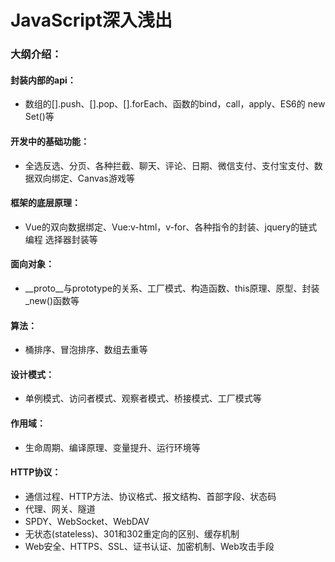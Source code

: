 # JavaScript深入浅出

### 大纲介绍：

#### 封装内部的api：
* 数组的[].push、[].pop、[].forEach、函数的bind，call，apply、ES6的 new Set()等
#### 开发中的基础功能：
* 全选反选、分页、各种拦截、聊天、评论、日期、微信支付、支付宝支付、数据双向绑定、Canvas游戏等
#### 框架的底层原理：
* Vue的双向数据绑定、Vue:v-html，v-for、各种指令的封装、jquery的链式编程 选择器封装等
#### 面向对象：
* __proto__与prototype的关系、工厂模式、构造函数、this原理、原型、封装_new()函数等
#### 算法：
* 桶排序、冒泡排序、数组去重等
#### 设计模式：
* 单例模式、访问者模式、观察者模式、桥接模式、工厂模式等
#### 作用域：
* 生命周期、编译原理、变量提升、运行环境等
#### HTTP协议：
* 通信过程、HTTP方法、协议格式、报文结构、首部字段、状态码
* 代理、网关、隧道
* SPDY、WebSocket、WebDAV
* 无状态(stateless)、301和302重定向的区别、缓存机制
* Web安全、HTTPS、SSL、证书认证、加密机制、Web攻击手段
